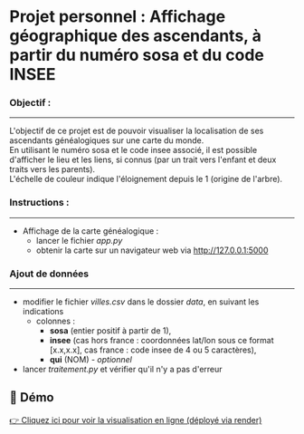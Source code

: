 # Projet personnel : Affichage géographique des ascendants, à partir du numéro sosa et du code INSEE

### Objectif :
---
L'objectif de ce projet est de pouvoir visualiser la localisation de ses ascendants généalogiques sur une carte du monde.  
En utilisant le numéro sosa et le code insee associé, il est possible d'afficher le lieu et les liens, si connus (par un trait vers l'enfant et deux traits vers les parents).  
L'échelle de couleur indique l'éloignement depuis le 1 (origine de l'arbre).  

### Instructions :
---
- Affichage de la carte généalogique :
    - lancer le fichier *app.py*
    - obtenir la carte sur un navigateur web via http://127.0.0.1:5000

### Ajout de données
---
- modifier le fichier *villes.csv* dans le dossier *data*, en suivant les indications
    - colonnes : 
        - **sosa** (entier positif à partir de 1), 
        - **insee** (cas hors france : coordonnées lat/lon sous ce format [x.x,x.x], cas france : code insee de 4 ou 5 caractères), 
        - **qui** (NOM) - *optionnel*
- lancer *traitement.py* et vérifier qu'il n'y a pas d'erreur

## 🔗 Démo

[👉 Cliquez ici pour voir la visualisation en ligne (déployé via render)](https://carte-genealogique-2.onrender.com/)

